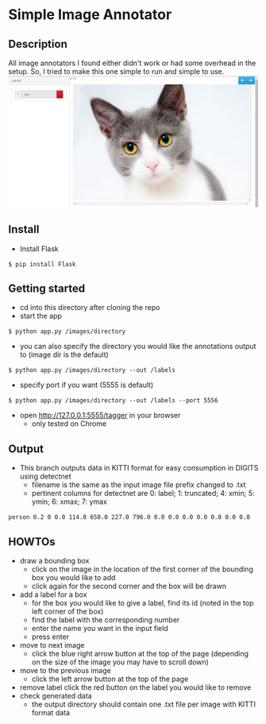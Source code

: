 # Simple Image Annotator

## Description
All image annotators I found either didn't work or had some overhead in the setup. So, I tried to make this one simple to run and simple to use.
![action](./actionshot.png)

## Install
* Install Flask
```
$ pip install Flask
```

## Getting started
* cd into this directory after cloning the repo
* start the app
```
$ python app.py /images/directory
```
* you can also specify the directory you would like the annotations output to (image dir is the default)
```
$ python app.py /images/directory --out /labels
```
* specify port if you want (5555 is default)
```
$ python app.py /images/directory --out /labels --port 5556
```
* open http://127.0.0.1:5555/tagger in your browser
    * only tested on Chrome

## Output
* This branch outputs data in KITTI format for easy consumption in DIGITS using detectnet
  * filename is the same as the input image file prefix changed to .txt
  * pertinent columns for detectnet are 0: label; 1: truncated; 4: xmin; 5: ymin; 6: xmax; 7: ymax
```
person 0.2 0 0.0 114.0 650.0 227.0 796.0 0.0 0.0 0.0 0.0 0.0 0.0 0.0
```

## HOWTOs
* draw a bounding box
  * click on the image in the location of the first corner of the bounding box you would like to add
  * click again for the second corner and the box will be drawn
* add a label for a box
  * for the box you would like to give a label, find its id (noted in the top left corner of the box)
  * find the label with the corresponding number
  * enter the name you want in the input field
  * press enter
* move to next image
  * click the blue right arrow button at the top of the page (depending on the size of the image you may have to scroll down)
* move to the previous image
  * click the left arrow button at the top of the page
* remove label
  click the red button on the label you would like to remove
* check generated data
  * the output directory should contain one .txt file per image with KITTI format data
